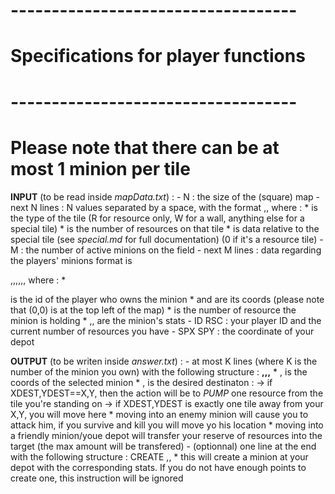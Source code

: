 # ----------------------------------- #
# Specifications for player functions #
# ----------------------------------- #
# Please note that there can be at most 1 minion per tile

**INPUT** (to be read inside *mapData.txt*) :
    - N : the size of the (square) map
    - next N lines : N values separated by a space, with the format <T>,<N>,<D> where :
            \* <T> is the type of the tile (R for resource only, W for a wall, anything else for a special tile)
            \* <N> is the number of resources on that tile
            \* <D> is data relative to the special tile (see *special.md* for full documentation) (0 if it's a resource tile)
    - M : the number of active minions on the field
    - next M lines : data regarding the players' minions
        format is <P>,<X>,<Y>,<CAR>,<HP>,<SIZE>,<ATK> where :
            \* <P> is the id of the player who owns the minion
            \* <X> and <Y> are its coords (please note that (0,0) is at the top left of the map)
            \* <CAR> is the number of resource the minion is holding
            \* <HP>,<SIZE>,<ATK> are the minion's stats
    - ID RSC : your player ID and the current number of resources you have
    - SPX SPY : the coordinate of your depot

**OUTPUT** (to be writen inside *answer.txt*) :
    - at most K lines (where K is the number of the minion you own) with the following structure :
        **<X>,<Y>,<XDEST>,<YDEST>**
            \* <X>,<Y> is the coords of the selected minion
            \* <XDEST>,<YDEST> is the desired destinaton :
                -> if XDEST,YDEST==X,Y, then the action will be to *PUMP* one resource from the tile you're standing on
                -> if XDEST,YDEST is exactly one tile away from your X,Y, you will move here
                    \* moving into an enemy minion will cause you to attack him, if you survive and kill you will move yo his location
                    \* moving into a friendly minion/youe depot will transfer your reserve of resources into the target (the max amount will be transfered)
    - (optionnal) one line at the end with the following structure :
        CREATE <HP>,<SIZE>,<ATK>
            \* this will create a minion at your depot with the corresponding stats. If you do not have enough points to create one, this instruction will be
            ignored